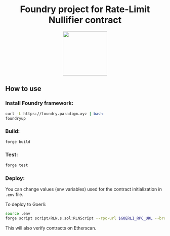 <h1 align=center>Foundry project for Rate-Limit Nullifier contract</h1>

<p align="center">
    <img src="https://github.com/Rate-Limiting-Nullifier/rln-contracts/workflows/Tests/badge.svg" width="140">
</p>

## How to use

### Install Foundry framework:
```bash
curl -L https://foundry.paradigm.xyz | bash
foundryup
```

### Build:
```bash
forge build
```

### Test:
```bash
forge test
```

### Deploy:

You can change values (env variables) used for 
the contract initialization in `.env` file.

To deploy to Goerli:
```bash
source .env
forge script script/RLN.s.sol:RLNScript --rpc-url $GOERLI_RPC_URL --broadcast --etherscan-api-key <YOUR-API-KEY> --verifier-url https://api-goerli.etherscan.io//api --verify -vvvv --private-key <YOUR-PRIVATE-KEY>
```

This will also verify contracts on Etherscan.